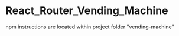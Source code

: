 # React_Router_Vending_Machine
npm instructions are located within project folder "vending-machine"
